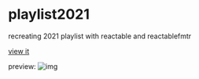# playlist2021
recreating 2021 playlist with reactable and reactablefmtr

[view it](https://rawcdn.githack.com/johnmackintosh/playlist2021/main/playlist.html)


preview:
![img](https://user-images.githubusercontent.com/3278367/147008740-5042ad97-3b57-4445-8c53-c4f48125b33a.png)
